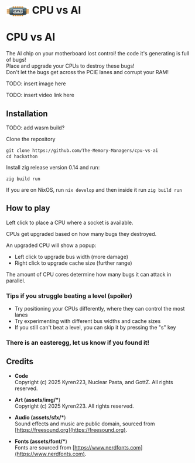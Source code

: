 <h1>
  <img src="assets/img/icon.png"
      width="64" height="64"
      alt=""
      align="middle"
      style="height:1em; vertical-align:middle;" /> CPU vs AI
</h1>

# CPU vs AI

The AI chip on your motherboard lost control! the code it's generating is full of bugs!  
Place and upgrade your CPUs to destroy these bugs!  
Don't let the bugs get across the PCIE lanes and corrupt your RAM!

TODO: insert image here

TODO: insert video link here

## Installation

TODO: add wasm build?

Clone the repository

```
git clone https://github.com/The-Memory-Managers/cpu-vs-ai
cd hackathon
```

Install zig release version 0.14 and run:

```
zig build run
```

If you are on NixOS, run `nix develop` and then inside it run `zig build run`

## How to play

Left click to place a CPU where a socket is available.

CPUs get upgraded based on how many bugs they destroyed.

An upgraded CPU will show a popup:

- Left click to upgrade bus width (more damage)
- Right click to upgrade cache size (further range)

The amount of CPU cores determine how many bugs it can attack in parallel.

### Tips if you struggle beating a level (spoiler)

- Try positioning your CPUs differently, where they can control the most lanes
- Try experimenting with different bus widths and cache sizes
- If you still can't beat a level, you can skip it by pressing the "s" key

### There is an easteregg, let us know if you found it!

## Credits

- **Code**  
  Copyright (c) 2025 Kyren223, Nuclear Pasta, and GottZ. All rights reserved.

- **Art (assets/img/\***)  
  Copyright (c) 2025 Kyren223. All rights reserved.

- **Audio (assets/sfx/\***)  
  Sound effects and music are public domain, sourced from [https://freesound.org](https://freesound.org).

- **Fonts (assets/font/\***)  
  Fonts are sourced from [https://www.nerdfonts.com](https://www.nerdfonts.com).
